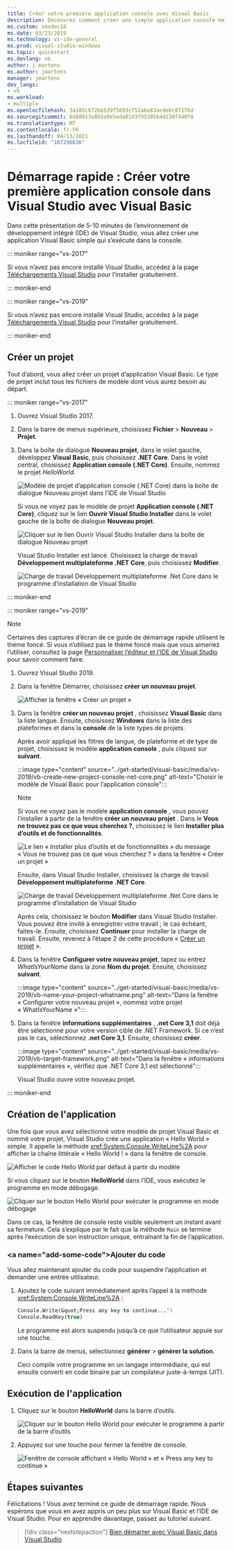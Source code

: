 ```yaml
---
title: Créer votre première application console avec Visual Basic
description: Découvrez comment créer une simple application console Hello World dans Visual Studio, en Visual Basic, pas à pas.
ms.custom: seodec18
ms.date: 03/23/2019
ms.technology: vs-ide-general
ms.prod: visual-studio-windows
ms.topic: quickstart
ms.devlang: vb
author: j-martens
ms.author: jmartens
manager: jmartens
dev_langs:
- vb
ms.workload:
- multiple
ms.openlocfilehash: 3a103c672b6539f5893cf52a6e83acde6c87176d
ms.sourcegitcommit: 6d88913a8b5a9e5eda01d3f95205b4d138f440f8
ms.translationtype: MT
ms.contentlocale: fr-FR
ms.lasthandoff: 04/13/2021
ms.locfileid: "107296636"
---
```

# <a name="quickstart-create-your-first-console-app-in-visual-studio-with-visual-basic"></a>Démarrage rapide : Créer votre première application console dans Visual Studio avec Visual Basic

Dans cette présentation de 5-10 minutes de l’environnement de développement intégré (IDE) de Visual Studio, vous allez créer une application Visual Basic simple qui s’exécute dans la console.

::: moniker range="vs-2017"

Si vous n’avez pas encore installé Visual Studio, accédez à la page [Téléchargements Visual Studio](https://visualstudio.microsoft.com/vs/older-downloads/?utm_medium=microsoft&utm_source=docs.microsoft.com&utm_campaign=vs+2017+download) pour l’installer gratuitement.

::: moniker-end

::: moniker range="vs-2019"

Si vous n’avez pas encore installé Visual Studio, accédez à la page [Téléchargements Visual Studio](https://visualstudio.microsoft.com/downloads) pour l’installer gratuitement.

::: moniker-end

## <a name="create-a-project"></a>Créer un projet

Tout d’abord, vous allez créer un projet d’application Visual Basic. Le type de projet inclut tous les fichiers de modèle dont vous aurez besoin au départ.

::: moniker range="vs-2017"

1. Ouvrez Visual Studio 2017.

2. Dans la barre de menus supérieure, choisissez **Fichier** > **Nouveau** > **Projet**.

3. Dans la boîte de dialogue **Nouveau projet**, dans le volet gauche, développez **Visual Basic**, puis choisissez **.NET Core**. Dans le volet central, choisissez **Application console (.NET Core)**. Ensuite, nommez le projet *HelloWorld*.

   ![Modèle de projet d’application console (.NET Core) dans la boîte de dialogue Nouveau projet dans l’IDE de Visual Studio](../ide/media/new-project-vb-dotnetcore-helloworld-console-app.png)

     Si vous ne voyez pas le modèle de projet **Application console (.NET Core)**, cliquez sur le lien **Ouvrir Visual Studio Installer** dans le volet gauche de la boîte de dialogue **Nouveau projet**.

   ![Cliquer sur le lien Ouvrir Visual Studio Installer dans la boîte de dialogue Nouveau projet](../ide/media/vb-open-visual-studio-installer-hello-world.png)

     Visual Studio Installer est lancé. Choisissez la charge de travail **Développement multiplateforme .NET Core**, puis choisissez **Modifier**.

     ![Charge de travail Développement multiplateforme .Net Core dans le programme d’installation de Visual Studio](../ide/media/dot-net-core-xplat-dev-workload.png)

::: moniker-end

::: moniker range="vs-2019"

> [!NOTE]
> Certaines des captures d’écran de ce guide de démarrage rapide utilisent le thème foncé. Si vous n’utilisez pas le thème foncé mais que vous aimeriez l’utiliser, consultez la page [Personnaliser l’éditeur et l’IDE de Visual Studio](quickstart-personalize-the-ide.md) pour savoir comment faire.

1. Ouvrez Visual Studio 2019.

1. Dans la fenêtre Démarrer, choisissez **créer un nouveau projet**.

   ![Afficher la fenêtre « Créer un projet »](../get-started/media/vs-2019/create-new-project-dark-theme.png)

1. Dans la fenêtre **créer un nouveau projet** , choisissez **Visual Basic** dans la liste langue. Ensuite, choisissez **Windows** dans la liste des plateformes et dans la **console** de la liste types de projets.

   Après avoir appliqué les filtres de langue, de plateforme et de type de projet, choisissez le modèle **application console** , puis cliquez sur **suivant**.

   :::image type="content" source="../get-started/visual-basic/media/vs-2019/vb-create-new-project-console-net-core.png" alt-text="Choisir le modèle de Visual Basic pour l’application console":::

   > [!NOTE]
   > Si vous ne voyez pas le modèle **application console** , vous pouvez l’installer à partir de la fenêtre **créer un nouveau projet** . Dans le **Vous ne trouvez pas ce que vous cherchez ?**, choisissez le lien **Installer plus d’outils et de fonctionnalités**.
   >
   > ![Le lien « Installer plus d’outils et de fonctionnalités » du message « Vous ne trouvez pas ce que vous cherchez ? » dans la fenêtre « Créer un projet »](../get-started/media/vs-2019/not-finding-what-looking-for.png) 
   > 
   > Ensuite, dans Visual Studio Installer, choisissez la charge de travail **Développement multiplateforme .NET Core**.
   >
   > ![Charge de travail Développement multiplateforme .Net Core dans le programme d’installation de Visual Studio](../get-started/media/dot-net-core-xplat-dev-workload.png)
   >
   > Après cela, choisissez le bouton **Modifier** dans Visual Studio Installer. Vous pouvez être invité à enregistrer votre travail ; le cas échéant, faites-le. Ensuite, choisissez **Continuer** pour installer la charge de travail. Ensuite, revenez à l’étape 2 de cette procédure « [Créer un projet](#create-a-project) ».

1. Dans la fenêtre **Configurer votre nouveau projet**, tapez ou entrez *WhatIsYourName* dans la zone **Nom du projet**. Ensuite, choisissez **suivant**.

   :::image type="content" source="../get-started/visual-basic/media/vs-2019/vb-name-your-project-whatname.png" alt-text="Dans la fenêtre « Configurer votre nouveau projet », nommez votre projet « WhatIsYourName »":::

1. Dans la fenêtre **informations supplémentaires** , **.net Core 3,1** doit déjà être sélectionné pour votre version cible de .NET Framework. Si ce n’est pas le cas, sélectionnez **.net Core 3,1**. Ensuite, choisissez **créer**.

   :::image type="content" source="../get-started/visual-basic/media/vs-2019/vb-target-framework.png" alt-text="Dans la fenêtre « informations supplémentaires », vérifiez que .NET Core 3,1 est sélectionné":::

   Visual Studio ouvre votre nouveau projet.

::: moniker-end

## <a name="create-the-application"></a>Création de l'application

Une fois que vous avez sélectionné votre modèle de projet Visual Basic et nommé votre projet, Visual Studio crée une application « Hello World » simple. Il appelle la méthode <xref:System.Console.WriteLine%2A> pour afficher la chaîne littérale « Hello World ! » dans la fenêtre de console.

![Afficher le code Hello World par défaut à partir du modèle](../ide/media/vb-console-helloworld-template.png)

Si vous cliquez sur le bouton **HelloWorld** dans l’IDE, vous exécutez le programme en mode débogage.

  ![Cliquer sur le bouton Hello World pour exécuter le programme en mode débogage](../ide/media/vb-console-hello-world-button.png)

Dans ce cas, la fenêtre de console reste visible seulement un instant avant sa fermeture. Cela s’explique par le fait que la méthode `Main` se termine après l’exécution de son instruction unique, entraînant la fin de l’application.

### <a name="add-some-code&quot;></a>Ajouter du code

Vous allez maintenant ajouter du code pour suspendre l’application et demander une entrée utilisateur.

1. Ajoutez le code suivant immédiatement après l’appel à la méthode <xref:System.Console.WriteLine%2A> :

   ```vb
   Console.Write(&quot;Press any key to continue...")
   Console.ReadKey(true)
   ```

    Le programme est alors suspendu jusqu’à ce que l’utilisateur appuie sur une touche.

2. Dans la barre de menus, sélectionnez **générer**  >  **générer la solution**.

   Ceci compile votre programme en un langage intermédiaire, qui est ensuite converti en code binaire par un compilateur juste-à-temps (JIT).

## <a name="run-the-application"></a>Exécution de l'application

1. Cliquez sur le bouton **HelloWorld** dans la barre d’outils.

   ![Cliquer sur le bouton Hello World pour exécuter le programme à partir de la barre d’outils](../ide/media/vb-console-hello-world-button.png)

2. Appuyez sur une touche pour fermer la fenêtre de console.

   ![Fenêtre de console affichant « Hello World » et « Press any key to continue »](../ide/media/vb-console-hello-world-press-any-key.png)

## <a name="next-steps"></a>Étapes suivantes

Félicitations ! Vous avez terminé ce guide de démarrage rapide. Nous espérons que vous en avez appris un peu plus sur Visual Basic et l’IDE de Visual Studio. Pour en apprendre davantage, passez au tutoriel suivant.

> [!div class="nextstepaction"]
> [Bien démarrer avec Visual Basic dans Visual Studio](../get-started/visual-basic/tutorial-console.md)
